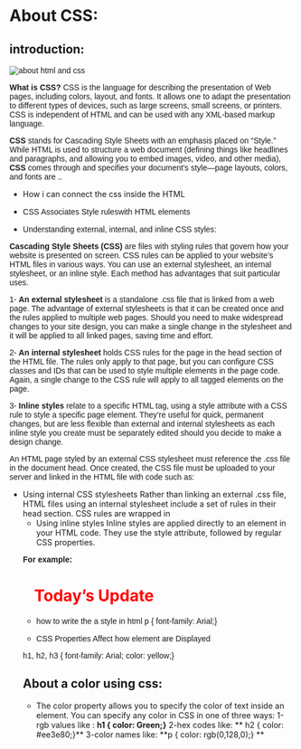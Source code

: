  # **About CSS:**
## introduction:
![about html and css](https://images.tynker.com/blog/wp-content/uploads/20190226100225/02-25-2018-html-css-announcement-blog.png)

**What is CSS?** CSS is the language for describing the presentation of Web pages, including colors, layout, and fonts. It allows one to adapt the presentation to different types of devices, such as large screens, small screens, or printers. CSS is independent of HTML and can be used with any XML-based markup language.

**CSS** stands for Cascading Style Sheets with an emphasis placed on “Style.” While HTML is used to structure a web document (defining things like headlines and paragraphs, and allowing you to embed images, video, and other media), **CSS** comes through and specifies your document's style—page layouts, colors, and fonts are ..

* How i can connect the css inside the HTML
<link href  "thename of file.css rel"stylesheet" type="text/css"/>

* CSS Associates Style ruleswith HTML elements

 * Understanding external, internal, and inline CSS styles:

 **Cascading Style Sheets (CSS)** are files with styling rules that govern how your website is presented on screen. CSS rules can be applied to your website’s HTML files in various ways. You can use an external stylesheet, an internal stylesheet, or an inline style. Each method has advantages that suit particular uses.

1- **An external stylesheet** is a standalone .css file that is linked from a web page. The advantage of external stylesheets is that it can be created once and the rules applied to multiple web pages. Should you need to make widespread changes to your site design, you can make a single change in the stylesheet and it will be applied to all linked pages, saving time and effort.

2- **An internal stylesheet** holds CSS rules for the page in the head section of the HTML file. The rules only apply to that page, but you can configure CSS classes and IDs that can be used to style multiple elements in the page code. Again, a single change to the CSS rule will apply to all tagged elements on the page.

3- **Inline styles** relate to a specific HTML tag, using a style attribute with a CSS rule to style a specific page element. They’re useful for quick, permanent changes, but are less flexible than external and internal stylesheets as each inline style you create must be separately edited should you decide to make a design change.

An HTML page styled by an external CSS stylesheet must reference the .css file in the document head. Once created, the CSS file must be uploaded to your server and linked in the HTML file with code such as:

**<link href="style.css" rel="stylesheet" type="text/css">**

* Using internal CSS stylesheets
Rather than linking an external .css file, HTML files using an internal stylesheet include a set of rules in their head section. CSS rules are wrapped in <style> tags, like this**
<head>
<style type="text/css">

    h1 {
            color:#fff
            margin-left: 20px;
       }

    p {
        font-family: Arial, Helvetica, Sans Serif;     
       }


</style>
</head>

* Using inline styles
Inline styles are applied directly to an element in your HTML code. They use the style attribute, followed by regular CSS properties.

**For example:**

<h1 style="color:red;margin-left:20px;">Today’s Update</h1>

* how to write the a style in html
p {
 font-family: Arial;}

 * CSS Properties Affect  how element are Displayed

h1, h2, h3 {
 font-family: Arial;
 color: yellow;}


 ## About a color using css:
 * The color property allows you 
to specify the color of text inside 
an element. You can specify any 
color in CSS in one of three ways:
1-rgb values like :    **h1 {
color: Green;}** 
2-hex codes like: ** h2 {
color: #ee3e80;}**
3-color names like: **p {
color: rgb(0,128,0);} **


